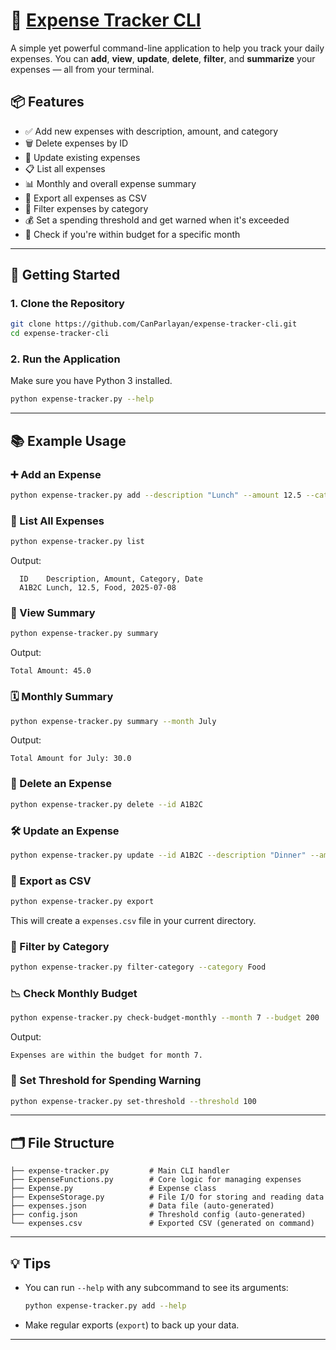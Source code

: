 # 💸 [Expense Tracker CLI](https://roadmap.sh/projects/expense-tracker)

A simple yet powerful command-line application to help you track your daily expenses. You can **add**, **view**, **update**, **delete**, **filter**, and **summarize** your expenses — all from your terminal.

## 📦 Features

- ✅ Add new expenses with description, amount, and category
- 🗑️ Delete expenses by ID
- 📝 Update existing expenses
- 📋 List all expenses
- 📊 Monthly and overall expense summary
- 📁 Export all expenses as CSV
- 🔎 Filter expenses by category
- 💰 Set a spending threshold and get warned when it's exceeded
- 📅 Check if you're within budget for a specific month

---

## 🚀 Getting Started

### 1. Clone the Repository

```bash
git clone https://github.com/CanParlayan/expense-tracker-cli.git
cd expense-tracker-cli
````

### 2. Run the Application

Make sure you have Python 3 installed.

```bash
python expense-tracker.py --help
```

---

## 📚 Example Usage

### ➕ Add an Expense

```bash
python expense-tracker.py add --description "Lunch" --amount 12.5 --category Food
```

### 📃 List All Expenses

```bash
python expense-tracker.py list
```

Output:

```
  ID    Description, Amount, Category, Date
  A1B2C Lunch, 12.5, Food, 2025-07-08
```

### 🧾 View Summary

```bash
python expense-tracker.py summary
```

Output:

```
Total Amount: 45.0
```

### 🗓️ Monthly Summary

```bash
python expense-tracker.py summary --month July
```

Output:

```
Total Amount for July: 30.0
```

### 🧼 Delete an Expense

```bash
python expense-tracker.py delete --id A1B2C
```

### 🛠️ Update an Expense

```bash
python expense-tracker.py update --id A1B2C --description "Dinner" --amount 15 --category Food
```

### 📂 Export as CSV

```bash
python expense-tracker.py export
```

This will create a `expenses.csv` file in your current directory.

### 📁 Filter by Category

```bash
python expense-tracker.py filter-category --category Food
```

### 📉 Check Monthly Budget

```bash
python expense-tracker.py check-budget-monthly --month 7 --budget 200
```

Output:

```
Expenses are within the budget for month 7.
```

### 🚨 Set Threshold for Spending Warning

```bash
python expense-tracker.py set-threshold --threshold 100
```

---

## 🗂️ File Structure

```
├── expense-tracker.py         # Main CLI handler
├── ExpenseFunctions.py        # Core logic for managing expenses
├── Expense.py                 # Expense class
├── ExpenseStorage.py          # File I/O for storing and reading data
├── expenses.json              # Data file (auto-generated)
├── config.json                # Threshold config (auto-generated)
└── expenses.csv               # Exported CSV (generated on command)
```

---

## 💡 Tips

* You can run `--help` with any subcommand to see its arguments:

  ```bash
  python expense-tracker.py add --help
  ```

* Make regular exports (`export`) to back up your data.

---
